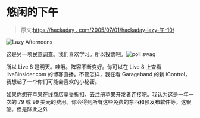 # 悠闲的下午

> 原文:[https://hackaday . com/2005/07/01/hackaday-lazy-午-10/](https://hackaday.com/2005/07/01/hackaday-lazy-afternoons-10/)

![Lazy Afternoons](../Images/9250d7bff3a7a804644f9322dc17a3c8.png)

这是另一项民意调查。我们喜欢学习。所以投票吧。![poll swag](../Images/29ffd98785da55ac288f47d039dba607.png)

所以 Live 8 是明天。哇哦。阵容不断变好。你可以在 Live 8 上查看 live8insider.com 的博客直播。不管怎样，我在看 Garageband 的新 iControl，我想起了一个你们可能会喜欢的小秘密。

如果你想在苹果在线商店享受折扣，去注册苹果开发者连接吧。我认为这是一年一次的 79 或 99 美元的费用。你会得到所有这些免费的东西和预发布软件等。这很酷。但是除此之外